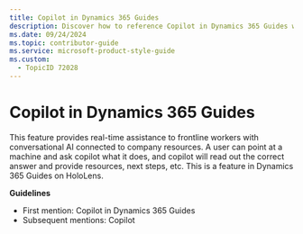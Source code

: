 ```yaml
---
title: Copilot in Dynamics 365 Guides
description: Discover how to reference Copilot in Dynamics 365 Guides within your documentation. Learn the guidelines for first and subsequent mentions to ensure consistency and clarity.
ms.date: 09/24/2024
ms.topic: contributor-guide
ms.service: microsoft-product-style-guide
ms.custom:
  - TopicID 72028
---
```



# Copilot in Dynamics 365 Guides

This feature provides real-time assistance to frontline workers with conversational AI connected to company resources. A user can point at a machine and ask copilot what it does, and copilot will read out the correct answer and provide resources, next steps, etc. This is a feature in Dynamics 365 Guides on HoloLens.

**Guidelines**

- First mention: Copilot in Dynamics 365 Guides 
- Subsequent mentions: Copilot 


